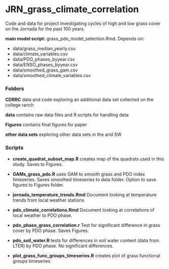 # JRN_grass_climate_correlation

Code and data for project investigating cycles of high and low grass cover on the Jornada for the past 100 years.

__main model script:__ grass_pdo_model_selection.Rmd. Depends on:

* data/grass_median_yearly.csv
* data/climate_variables.csv
* data/PDO_phases_byyear.csv
* data/ENSO_phases_byyear.csv
* data/smoothed_grass_gam.csv
* data/smoothed_climate_variables.csv

### Folders
__CDRRC__ data and code exploring an additional data set collected on the college ranch

__data__ contains raw data files and R scripts for handling data

__Figures__ contains final figures for paper

__other data sets__ exploring other data sets in the arid SW


### Scripts

* __create_quadrat_subset_map.R__ creates map of the quadrats used in this study. Saves to Figures.

* __GAMs_grass_pdo.R__ uses GAM to smooth grass and PDO index timeseries. Saves smoothed timeseries to data folder. Option to save figures to Figures folder.

* __jornada_temperature_trends.Rmd__ Document looking at temperature trends from local weather stations

* __pdo_climate_correlations.Rmd__ Document looking at correlations of local weather to PDO phase. 

* __pdo_phase_grass_correlation.r__ Test for significant difference in grass cover by PDO phase. Saves Figures.

* __pdo_soil_water.R__ tests for differences in soil water content (data from LTER) by PDO phase. No significant differences.

* __plot_grass_func_groups_timeseries.R__ creates plot of grass functional groups timeseries